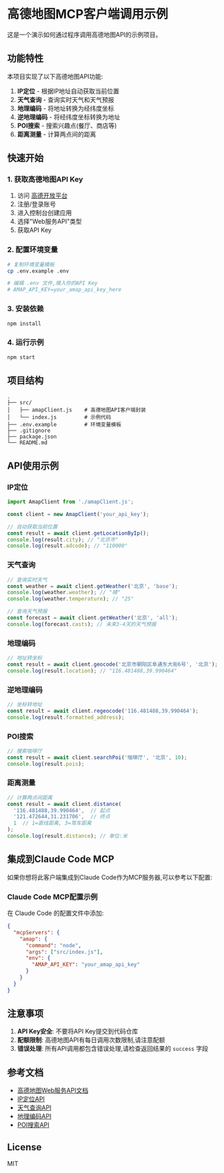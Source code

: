 # 高德地图MCP客户端调用示例

这是一个演示如何通过程序调用高德地图API的示例项目。

## 功能特性

本项目实现了以下高德地图API功能:

1. **IP定位** - 根据IP地址自动获取当前位置
2. **天气查询** - 查询实时天气和天气预报
3. **地理编码** - 将地址转换为经纬度坐标
4. **逆地理编码** - 将经纬度坐标转换为地址
5. **POI搜索** - 搜索兴趣点(餐厅、商店等)
6. **距离测量** - 计算两点间的距离

## 快速开始

### 1. 获取高德地图API Key

1. 访问 [高德开放平台](https://lbs.amap.com/)
2. 注册/登录账号
3. 进入控制台创建应用
4. 选择"Web服务API"类型
5. 获取API Key

### 2. 配置环境变量

```bash
# 复制环境变量模板
cp .env.example .env

# 编辑 .env 文件,填入你的API Key
# AMAP_API_KEY=your_amap_api_key_here
```

### 3. 安装依赖

```bash
npm install
```

### 4. 运行示例

```bash
npm start
```

## 项目结构

```
.
├── src/
│   ├── amapClient.js    # 高德地图API客户端封装
│   └── index.js         # 示例代码
├── .env.example         # 环境变量模板
├── .gitignore
├── package.json
└── README.md
```

## API使用示例

### IP定位

```javascript
import AmapClient from './amapClient.js';

const client = new AmapClient('your_api_key');

// 自动获取当前位置
const result = await client.getLocationByIp();
console.log(result.city); // "北京市"
console.log(result.adcode); // "110000"
```

### 天气查询

```javascript
// 查询实时天气
const weather = await client.getWeather('北京', 'base');
console.log(weather.weather); // "晴"
console.log(weather.temperature); // "25"

// 查询天气预报
const forecast = await client.getWeather('北京', 'all');
console.log(forecast.casts); // 未来3-4天的天气预报
```

### 地理编码

```javascript
// 地址转坐标
const result = await client.geocode('北京市朝阳区阜通东大街6号', '北京');
console.log(result.location); // "116.481488,39.990464"
```

### 逆地理编码

```javascript
// 坐标转地址
const result = await client.regeocode('116.481488,39.990464');
console.log(result.formatted_address);
```

### POI搜索

```javascript
// 搜索咖啡厅
const result = await client.searchPoi('咖啡厅', '北京', 10);
console.log(result.pois);
```

### 距离测量

```javascript
// 计算两点间距离
const result = await client.distance(
  '116.481488,39.990464',  // 起点
  '121.472644,31.231706',  // 终点
  1  // 1=直线距离, 3=驾车距离
);
console.log(result.distance); // 单位:米
```

## 集成到Claude Code MCP

如果你想将此客户端集成到Claude Code作为MCP服务器,可以参考以下配置:

### Claude Code MCP配置示例

在 Claude Code 的配置文件中添加:

```json
{
  "mcpServers": {
    "amap": {
      "command": "node",
      "args": ["src/index.js"],
      "env": {
        "AMAP_API_KEY": "your_amap_api_key"
      }
    }
  }
}
```

## 注意事项

1. **API Key安全**: 不要将API Key提交到代码仓库
2. **配额限制**: 高德地图API有每日调用次数限制,请注意配额
3. **错误处理**: 所有API调用都包含错误处理,请检查返回结果的 `success` 字段

## 参考文档

- [高德地图Web服务API文档](https://lbs.amap.com/api/webservice/summary)
- [IP定位API](https://lbs.amap.com/api/webservice/guide/api/ipconfig)
- [天气查询API](https://lbs.amap.com/api/webservice/guide/api/weatherinfo)
- [地理编码API](https://lbs.amap.com/api/webservice/guide/api/georecode)
- [POI搜索API](https://lbs.amap.com/api/webservice/guide/api/search)

## License

MIT
